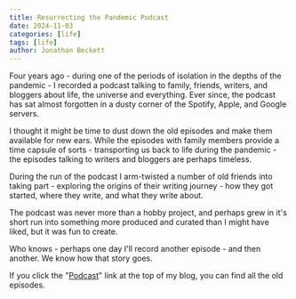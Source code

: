 ```yaml
---
title: Resurrecting the Pandemic Podcast
date: 2024-11-03
categories: [life]
tags: [life]
author: Jonathan Beckett
---
```


Four years ago - during one of the periods of isolation in the depths of the pandemic - I recorded a podcast talking to family, friends, writers, and bloggers about life, the universe and everything. Ever since, the podcast has sat almost forgotten in a dusty corner of the Spotify, Apple, and Google servers.

I thought it might be time to dust down the old episodes and make them available for new ears. While the episodes with family members provide a time capsule of sorts - transporting us back to life during the pandemic - the episodes talking to writers and bloggers are perhaps timeless.

During the run of the podcast I arm-twisted a number of old friends into taking part - exploring the origins of their writing journey - how they got started, where they write, and what they write about.

The podcast was never more than a hobby project, and perhaps grew in it's short run into something more produced and curated than I might have liked, but it was fun to create.

Who knows - perhaps one day I'll record another episode - and then another. We know how that story goes.

If you click the "[Podcast](https://jonathanwrotethis.substack.com/podcast)" link at the top of my blog, you can find all the old episodes.